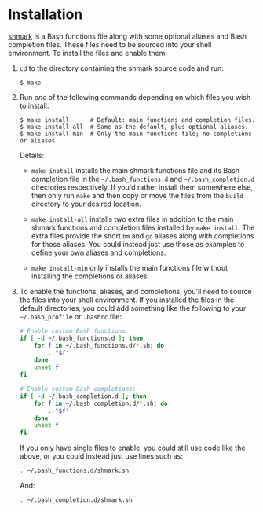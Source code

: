 Installation
============

[shmark] is a Bash functions file along with some optional aliases and Bash
completion files. These files need to be sourced into your shell environment.
To install the files and enable them:

1.  `cd` to the directory containing the shmark source code and run:

    ```
    $ make
    ```

2.  Run _one_ of the following commands depending on which files you wish to
    install:

    ```
    $ make install      # Default: main functions and completion files.
    $ make install-all  # Same as the default, plus optional aliases.
    $ make install-min  # Only the main functions file; no completions or aliases.
    ```

    Details:

    *   `make install` installs the main shmark functions file and its
        Bash completion file in the `~/.bash_functions.d` and
        `~/.bash_completion.d` directories respectively. If you'd rather
        install them somewhere else, then only run `make` and then copy or
        move the files from the `build` directory to your desired location.

    *   `make install-all` installs two extra files in addition to the main
        shmark functions and completion files installed by `make install`.
        The extra files provide the short `bm` and `go` aliases along with
        completions for those aliases. You could instead just use those as
        examples to define your own aliases and completions.

    *   `make install-min` only installs the main functions file without
        installing the completions or aliases.

3.  To enable the functions, aliases, and completions, you'll need to source
    the files into your shell environment. If you installed the files in the
    default directories, you could add something like the following to your
    `~/.bash_profile` or `.bashrc` file:

    ```bash
    # Enable custom Bash functions:
    if [ -d ~/.bash_functions.d ]; then
        for f in ~/.bash_functions.d/*.sh; do
            . "$f"
        done
        unset f
    fi

    # Enable custom Bash completions:
    if [ -d ~/.bash_completion.d ]; then
        for f in ~/.bash_completion.d/*.sh; do
            . "$f"
        done
        unset f
    fi
    ```

    If you only have single files to enable, you could still use code like the
    above, or you could instead just use lines such as:

    ```bash
    . ~/.bash_functions.d/shmark.sh
    ```

    And:

    ```bash
    . ~/.bash_completion.d/shmark.sh
    ```


  [shmark]: http://jazzheaddesign.com/work/code/shmark/
